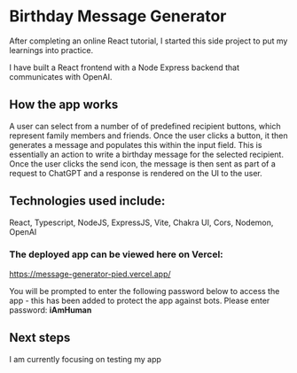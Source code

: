 # Birthday Message Generator
After completing an online React tutorial, I started this side project to put my learnings into practice.

I have built a React frontend with a Node Express backend that communicates with OpenAI.

## How the app works
A user can select from a number of of predefined recipient buttons, which represent family members and friends.
Once the user clicks a button, it then generates a message and populates this within the input field. This is essentially an action to write a birthday message for the selected recipient. 
Once the user clicks the send icon, the message is then sent as part of a request to ChatGPT and a response is rendered on the UI to the user.

## Technologies used include:
React, Typescript, NodeJS, ExpressJS, Vite, Chakra UI, Cors, Nodemon, OpenAI

### The deployed app can be viewed here on Vercel: 
https://message-generator-pied.vercel.app/

You will be prompted to enter the following password below to access the app - this has been added to protect the app against bots. 
Please enter password: **iAmHuman**

## Next steps
I am currently focusing on testing my app 